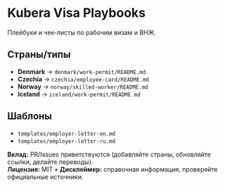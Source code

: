 # Kubera Visa Playbooks

Плейбуки и чек-листы по рабочим визам и ВНЖ.

## Страны/типы
- **Denmark** → `denmark/work-permit/README.md`
- **Czechia** → `czechia/employee-card/README.md`
- **Norway** → `norway/skilled-worker/README.md`
- **Iceland** → `iceland/work-permit/README.md`

## Шаблоны
- `templates/employer-letter-en.md`
- `templates/employer-letter-ru.md`

**Вклад:** PR/Issues приветствуются (добавляйте страны, обновляйте ссылки, делайте переводы).  
**Лицензия:** MIT • **Дисклеймер:** справочная информация, проверяйте официальные источники.

